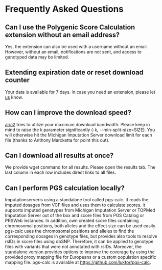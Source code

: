 # Frequently Asked Questions

## Can I use the Polygenic Score Calculation extension without an email address?
Yes, the extension can also be used with a username without an email. However, without an email, notifications are not sent, and access to genotyped data may be limited.

## Extending expiration date or reset download counter
Your data is available for 7 days. In case you need an extension, please let [us](/contact) know.

## How can I improve the download speed?
[aria2](https://aria2.github.io/) tries to utilize your maximum download bandwidth. Please keep in mind to raise the k parameter significantly (-k, --min-split-size=SIZE). You will otherwise hit the Michigan Imputation Server download limit for each file (thanks to Anthony Marcketta for point this out).

## Can I download all results at once?
We provide wget command for all results. Please open the results tab. The last column in each row includes direct links to all files.

## Can I perform PGS calculation locally?
Imputationserveris using a standalone tool called pgs-calc. It reads the imputed dosages from VCF files and uses them to calculate scores. It supports imputed genotypes from Michigan Imputation Server or TOPMed Imputation Server out of the box and score files from PGS Catalog or PRSWeb instances. In addition, own created score files containing chromosomal positions, both alleles and the effect size can be used easily. pgs-calc uses the chromosomal positions and alleles to find the corresponding dosages in genotype files, but provides also tools to resolve rsIDs in score files using dbSNP. Therefore, it can be applied to genotype files with variants that were not annotated with rsIDs. Moreover, the standalone version provides options to improve the coverage by using the provided proxy mapping file for Europeans or a custom population specific mapping file. pgs-calc is available at https://github.com/lukfor/pgs-calc.